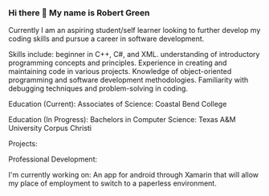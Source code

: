 ### Hi there 👋 My name is Robert Green

Currently I am an aspiring student/self learner looking to further develop my coding skills and pursue a career in software development.

Skills include:
    beginner in C++, C#, and XML.
    understanding of introductory programming concepts and principles.
    Experience in creating and maintaining code in various projects.
    Knowledge of object-oriented programming and software development methodologies.
    Familiarity with debugging techniques and problem-solving in coding.

Education (Current):
    Associates of Science: Coastal Bend College

Education (In Progress):
    Bachelors in Computer Science: Texas A&M University Corpus Christi
    
Projects:
    <!--[List any notable projects or assignments where you have applied your coding skills, highlighting the technologies used and your contributions.]-->

Professional Development:
    <!--[Include any workshops, courses, or online tutorials you have completed to enhance your coding skills.]-->

I'm currently working on:
    An app for android through Xamarin that will allow my place of employment to switch to a paperless environment.

<!--
**RobGreen490/RobGreen490** is a ✨ _special_ ✨ repository because its `README.md` (this file) appears on your GitHub profile.

Here are some ideas to get you started:

- 🔭 I’m currently working on ...
- 🌱 I’m currently learning ...
- 👯 I’m looking to collaborate on ...
- 🤔 I’m looking for help with ...
- 💬 Ask me about ...
- 📫 How to reach me: ...
- 😄 Pronouns: ...
- ⚡ Fun fact: ...
-->
